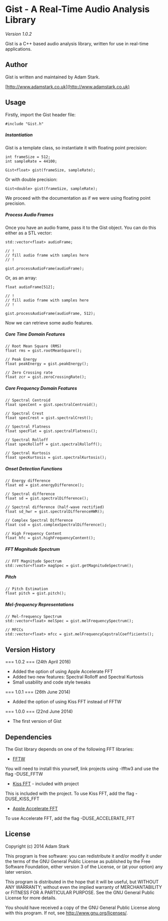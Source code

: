 Gist - A Real-Time Audio Analysis Library
==================================

*Version 1.0.2*

Gist is a C++ based audio analysis library, written for use in real-time applications.

Author
------

Gist is written and maintained by Adam Stark.

[http://www.adamstark.co.uk](http://www.adamstark.co.uk)

Usage
-----

Firstly, import the Gist header file:

	#include "Gist.h"
	
##### Instantiation	

Gist is a template class, so instantiate it with floating point precision:

	int frameSize = 512;
	int sampleRate = 44100;

	Gist<float> gist(frameSize, sampleRate);
	
Or with double precision:

	Gist<double> gist(frameSize, sampleRate);

We proceed with the documentation as if we were using floating point precision.

##### Process Audio Frames		

Once you have an audio frame, pass it to the Gist object. You can do this either as a STL vector:
	
	std::vector<float> audioFrame;
	
	// !
	// fill audio frame with samples here
	// !
	
	gist.processAudioFrame(audioFrame);
	
Or, as an array:

	float audioFrame[512];
	
	// !
	// fill audio frame with samples here
	// !
	
	gist.processAudioFrame(audioFrame, 512);
	
Now we can retrieve some audio features.
	
##### Core Time Domain Features
	
	// Root Mean Square (RMS)
	float rms = gist.rootMeanSquare();
	
	// Peak Energy
	float peakEnergy = gist.peakEnergy();
	
	// Zero Crossing rate
	float zcr = gist.zeroCrossingRate();
	
##### Core Frequency Domain Features
	
	// Spectral Centroid
	float specCent = gist.spectralCentroid();
	
    // Spectral Crest
    float specCrest = gist.spectralCrest();
    
    // Spectral Flatness
    float specFlat = gist.spectralFlatness();
    
    // Spectral Rolloff
    float specRolloff = gist.spectralRolloff();
    
    // Spectral Kurtosis
    float specKurtosis = gist.spectralKurtosis();

##### Onset Detection Functions
    
    // Energy difference
    float ed = gist.energyDifference();
    
    // Spectral difference
    float sd = gist.spectralDifference();
    
    // Spectral difference (half-wave rectified)
    float sd_hwr = gist.spectralDifferenceHWR();
    
    // Complex Spectral Difference
    float csd = gist.complexSpectralDifference();
    
    // High Frequency Content
    float hfc = gist.highFrequencyContent();
    
##### FFT Magnitude Spectrum

	// FFT Magnitude Spectrum
	std::vector<float> magSpec = gist.getMagnitudeSpectrum();
	
##### Pitch

	// Pitch Estimation
	float pitch = gist.pitch();

##### Mel-frequency Representations

	// Mel-frequency Spectrum
	std::vector<float> melSpec = gist.melFrequencySpectrum();
	
	// MFCCs
	std::vector<float> mfcc = gist.melFrequencyCepstralCoefficients();
	
		
Version History
---------------

=== 1.0.2 === (24th April 2016)

* Added the option of using Apple Accelerate FFT
* Added two new features: Spectral Rolloff and Spectral Kurtosis
* Small usability and code style tweaks

=== 1.0.1 === (26th June 2014)

* Added the option of using Kiss FFT instead of FFTW

=== 1.0.0 === (22nd June 2014)

* The first version of Gist

Dependencies
------------

The Gist library depends on one of the following FFT libraries:

* [FFTW](http://fftw.org) 

You will need to install this yourself, link projects using -lfftw3 and use the flag -DUSE_FFTW

* [Kiss FFT](http://kissfft.sourceforge.net/) - included with project

This is included with the project. To use Kiss FFT, add the flag -DUSE_KISS_FFT

* [Apple Accelerate FFT](https://developer.apple.com/library/ios/documentation/Performance/Conceptual/vDSP_Programming_Guide/UsingFourierTransforms/UsingFourierTransforms.html)

To use Accelerate FFT, add the flag -DUSE_ACCELERATE_FFT

License
-------

Copyright (c) 2014 Adam Stark

This program is free software: you can redistribute it and/or modify
it under the terms of the GNU General Public License as published by
the Free Software Foundation, either version 3 of the License, or
(at your option) any later version.

This program is distributed in the hope that it will be useful,
but WITHOUT ANY WARRANTY; without even the implied warranty of
MERCHANTABILITY or FITNESS FOR A PARTICULAR PURPOSE.  See the
GNU General Public License for more details.

You should have received a copy of the GNU General Public License
along with this program.  If not, see <http://www.gnu.org/licenses/>.




